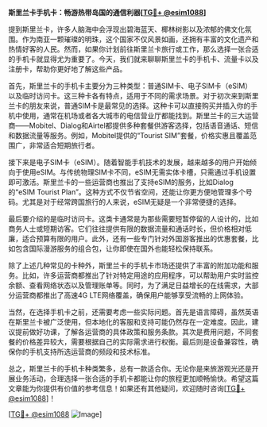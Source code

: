 **斯里兰卡手机卡：畅游热带岛国的通信利器[[TG💪+ @esim1088](https://t.me/s/esim1088)]**

提到斯里兰卡，许多人脑海中会浮现出碧海蓝天、椰林树影以及浓郁的佛文化氛围。作为南亚一颗璀璨的明珠，这个国家不仅风景如画，还拥有丰富的文化遗产和热情好客的人民。然而，如果你计划前往斯里兰卡旅行或工作，那么选择一张合适的手机卡就显得尤为重要了。今天，我们就来聊聊斯里兰卡的手机卡、流量卡以及注册卡，帮助你更好地了解这些产品。

首先，斯里兰卡的手机卡主要分为三种类型：普通SIM卡、电子SIM卡（eSIM）以及临时访问卡。这三种卡各有特点，适用于不同的需求场景。对于初次来到斯里兰卡的朋友来说，普通SIM卡是最常见的选择。这种卡可以直接购买并插入你的手机中使用，通常在机场或者各大城市的电信营业厅都能找到。斯里兰卡的三大运营商——Mobitel、Dialog和Airtel都提供多种套餐供游客选择，包括语音通话、短信和数据流量等服务。例如，Mobitel提供的“Tourist SIM”套餐，价格实惠且覆盖范围广，非常适合短期旅行者。

接下来是电子SIM卡（eSIM）。随着智能手机技术的发展，越来越多的用户开始倾向于使用eSIM。与传统物理SIM卡不同，eSIM无需实体卡槽，只需通过手机设置即可激活。斯里兰卡的一些运营商也推出了支持eSIM的服务，比如Dialog的“eSIM Tourist Plan”。这种方式不仅节省空间，还能让你更方便地管理多个号码。尤其是对于经常跨国旅行的人来说，eSIM无疑是一个非常便捷的选择。

最后要介绍的是临时访问卡。这类卡通常是为那些需要短暂停留的人设计的，比如商务人士或短期访客。它们往往提供有限的数据流量和通话时长，但价格相对低廉，适合预算有限的用户。此外，还有一些专门针对外国游客推出的优惠套餐，比如包含国际漫游服务的组合包，让你即使在国外也能轻松保持联系。

除了上述几种常见的卡种外，斯里兰卡的手机卡市场还提供了丰富的附加功能和服务。比如，许多运营商都推出了针对特定用途的应用程序，可以帮助用户实时监控余额、查看网络状态以及管理账单等。同时，为了满足日益增长的在线需求，大部分运营商都推出了高速4G LTE网络覆盖，确保用户能够享受流畅的上网体验。

当然，在选择手机卡之前，还需要考虑一些实际问题。首先是语言障碍，虽然英语在斯里兰卡被广泛使用，但本地化的客服和支持可能仍然存在一定难度。因此，建议提前做好功课，了解各运营商的具体政策和服务条款。其次是费用问题，不同套餐的价格差异较大，需要根据自己的实际需求进行权衡。最后则是设备兼容性，确保你的手机支持所选运营商的频段和技术标准。

总之，斯里兰卡的手机卡种类繁多，总有一款适合你。无论你是来旅游观光还是开展业务活动，合理选择一张合适的手机卡都能让你的旅程更加顺畅愉快。希望这篇文章能为你提供有价值的参考信息！如果还有其他疑问，欢迎随时咨询[[TG💪+ @esim1088](https://t.me/s/esim1088)]！

[[TG💪+ @esim1088](https://t.me/s/esim1088) ![Image](https://i.postimg.cc/4NQfJmqS/Snipaste-2025-05-13-00-14-12.png)]